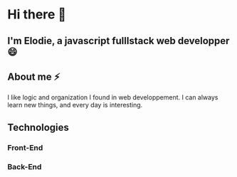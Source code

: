 # Hi there 👋

##  I'm Elodie, a javascript fulllstack web developper 😄

## About me ⚡
I like logic and organization I found in web developpement. 
I can always learn new things, and every day is interesting.

## Technologies

### Front-End


### Back-End

<!--
**ElodieFaivre/ElodieFaivre** is a ✨ _special_ ✨ repository because its `README.md` (this file) appears on your GitHub profile.

Here are some ideas to get you started:

- 🔭 I’m currently working on ...
- 🌱 I’m currently learning ...
- 👯 I’m looking to collaborate on ...
- 🤔 I’m looking for help with ...
- 💬 Ask me about ...
- 📫 How to reach me: ...
- 😄 Pronouns: ...
- ⚡ Fun fact: ...
-->
